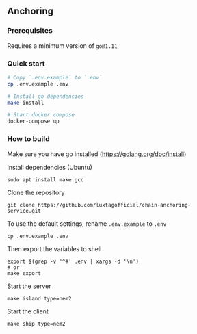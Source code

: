 ## Anchoring

### Prerequisites

Requires a minimum version of `go@1.11`

### Quick start

```sh
# Copy `.env.example` to `.env`
cp .env.example .env

# Install go dependencies
make install

# Start docker compose
docker-compose up
```

### How to build

Make sure you have go installed (https://golang.org/doc/install)

Install dependencies (Ubuntu)
```
sudo apt install make gcc
```

Clone the repository
```
git clone https://github.com/luxtagofficial/chain-anchoring-service.git
```

To use the default settings, rename `.env.example` to `.env`
```
cp .env.example .env
```

Then export the variables to shell
```
export $(grep -v '^#' .env | xargs -d '\n')
# or
make export
```

Start the server
```
make island type=nem2
```

Start the client
```
make ship type=nem2
```
